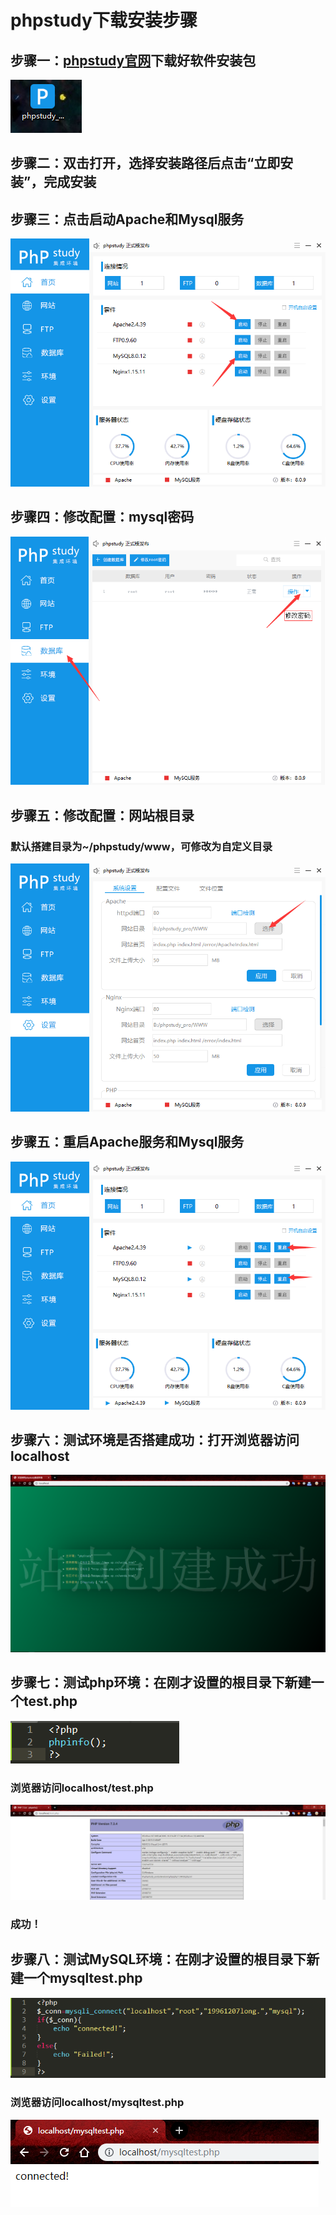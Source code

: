 # phpstudy下载安装步骤
## 步骤一：[phpstudy官网](https://m.xp.cn/)下载好软件安装包
![](./attch/phpstudy.PNG)
## 步骤二：双击打开，选择安装路径后点击“立即安装”，完成安装
## 步骤三：点击启动Apache和Mysql服务
![](./attch/phpstudy_service.png)
## 步骤四：修改配置：mysql密码
![](./attch/phpstudy_mysql.png)
## 步骤五：修改配置：网站根目录
### 默认搭建目录为~/phpstudy/www，可修改为自定义目录
![](./attch/phpstudy_apache.png)
## 步骤五：重启Apache服务和Mysql服务
![](./attch/phpstudy_restart.png)
## 步骤六：测试环境是否搭建成功：打开浏览器访问localhost
![](./attch/phpstudy_localhost.png)
## 步骤七：测试php环境：在刚才设置的根目录下新建一个test.php
![](./attch/phpstudy_phpinfo.png)
### 浏览器访问localhost/test.php
![](./attch/phpstudy_phptest.png)
### 成功！
## 步骤八：测试MySQL环境：在刚才设置的根目录下新建一个mysqltest.php
![](./attch/phpstudy_mysqltest0.png)
### 浏览器访问localhost/mysqltest.php
![](./attch/phpstudy_mysqltest.png)
